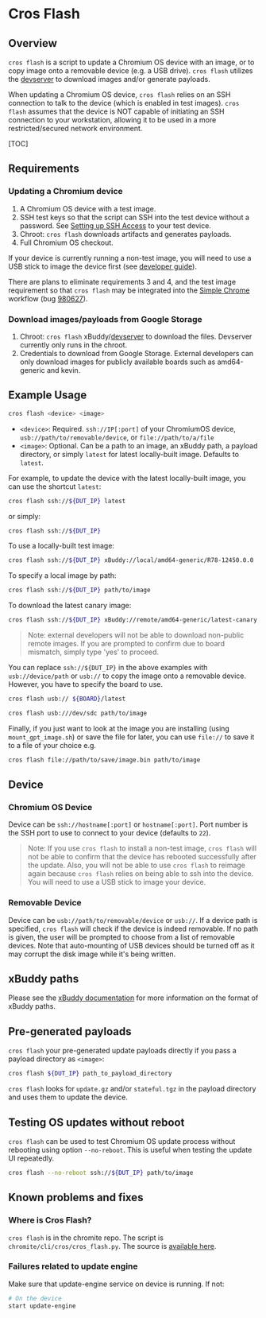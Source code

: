 # Cros Flash

## Overview

`cros flash` is a script to update a Chromium OS device with an image, or to
copy image onto a removable device (e.g. a USB drive). `cros flash` utilizes
the [devserver] to download images and/or generate payloads.

When updating a Chromium OS device, `cros flash` relies on an SSH connection
to talk to the device (which is enabled in test images). `cros flash` assumes
that the device is NOT capable of initiating an SSH connection to your
workstation, allowing it to be used in a more restricted/secured network
environment.

[TOC]

## Requirements

### Updating a Chromium device

1.  A Chromium OS device with a test image.
2.  SSH test keys so that the script can SSH into the test device without a
    password. See [Setting up SSH Access] to your test device.
3.  Chroot: `cros flash` downloads artifacts and generates payloads.
4.  Full Chromium OS checkout.

If your device is currently running a non-test image, you will need to use a
USB stick to image the device first (see [developer guide]).

There are plans to eliminate requirements 3 and 4, and the test image
requirement so that `cros flash` may be integrated into the [Simple Chrome]
workflow (bug [980627](https://crbug.com/980627)).

### Download images/payloads from Google Storage

1.  Chroot: `cros flash` xBuddy/[devserver] to download the files.
    Devserver currently only runs in the chroot.
2.  Credentials to download from Google Storage. External developers can only
    download images for publicly available boards such as amd64-generic and
    kevin.

## Example Usage

```bash
cros flash <device> <image>
```

*   `<device>`: Required. `ssh://IP[:port]` of your ChromiumOS device,
    `usb://path/to/removable/device`, or `file://path/to/a/file`
*   `<image>`: Optional.  Can be a path to an image, an xBuddy path, a payload
    directory, or simply `latest` for latest locally-built image. Defaults to
    `latest`.

For example, to update the device with the latest locally-built image, you can
use the shortcut `latest`:
```bash
cros flash ssh://${DUT_IP} latest
```

or simply:
```bash
cros flash ssh://${DUT_IP}
```

To use a locally-built test image:
```bash
cros flash ssh://${DUT_IP} xBuddy://local/amd64-generic/R78-12450.0.0
```

To specify a local image by path:
```bash
cros flash ssh://${DUT_IP} path/to/image
```

To download the latest canary image:
```bash
cros flash ssh://${DUT_IP} xBuddy://remote/amd64-generic/latest-canary
```
> Note: external developers will not be able to download non-public remote
> images.
> If you are prompted to confirm due to board mismatch, simply type 'yes' to
> proceed.

You can replace `ssh://${DUT_IP}` in the above examples with
`usb://device/path` or `usb://` to copy the image onto a removable device.
However, you have to specify the board to use.
```bash
cros flash usb:// ${BOARD}/latest

cros flash usb:///dev/sdc path/to/image
```

Finally, if you just want to look at the image you are installing (using
`mount_gpt_image.sh`) or save the file for later, you can use `file://` to save
it to a file of your choice e.g.
```bash
cros flash file://path/to/save/image.bin path/to/image
```

## Device

### Chromium OS Device

Device can be `ssh://hostname[:port]` or `hostname[:port]`. Port number is the
SSH port to use to connect to your device (defaults to `22`).

> Note: If you use `cros flash` to install a non-test image, `cros flash` will
> not be able to confirm that the device has rebooted successfully after the
> update. Also, you will not be able to use `cros flash` to reimage again
> because `cros flash` relies on being able to ssh into the device. You will
> need to use a USB stick to image your device.

### Removable Device

Device can be `usb://path/to/removable/device` or `usb://`. If a device path is
specified, `cros flash` will check if the device is indeed removable. If no path
is given, the user will be prompted to choose from a list of removable devices.
Note that auto-mounting of USB devices should be turned off as it may corrupt
the disk image while it's being written.

## xBuddy paths

Please see the [xBuddy documentation] for more information on the format of
xBuddy paths.

## Pre-generated payloads

`cros flash` your pre-generated update payloads directly if you pass a
payload directory as `<image>`:
```bash
cros flash ${DUT_IP} path_to_payload_directory
```

`cros flash` looks for `update.gz` and/or `stateful.tgz` in the payload
directory and uses them to update the device.

## Testing OS updates without reboot

`cros flash` can be used to test Chromium OS update process without rebooting
using option `--no-reboot`. This is useful when testing the update UI
repeatedly.

```bash
cros flash --no-reboot ssh://${DUT_IP} path/to/image
```

## Known problems and fixes

### Where is Cros Flash?

`cros flash` is in the chromite repo. The script is
`chromite/cli/cros/cros_flash.py`. The source is [available here].

### Failures related to update engine

Make sure that update-engine service on device is running. If not:

```bash
# On the device
start update-engine
```

[available here]: https://chromium.googlesource.com/chromiumos/chromite/+/HEAD/cli/cros/cros_flash.py
[devserver]: https://chromium.googlesource.com/chromiumos/chromite/+/HEAD/docs/devserver.md
[Setting up SSH Access]: https://www.chromium.org/chromium-os/testing/autotest-developer-faq/ssh-test-keys-setup
[Simple Chrome]: simple_chrome_workflow.md
[developer guide]: developer_guide.md
[xBuddy documentation]: xbuddy.md
[cros deploy]: https://dev.chromium.org/chromium-os/build/cros-deploy
